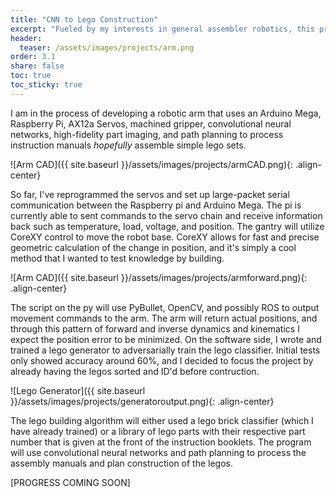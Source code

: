 ```yaml
---
title: "CNN to Lego Construction"
excerpt: "Fueled by my interests in general assembler robotics, this project aims to use CNN and complex control to assemble 1st grade level legos from an instruction booklet. "
header:
  teaser: /assets/images/projects/arm.png
order: 3.1
share: false
toc: true
toc_sticky: true
---
```


I am in the process of developing a robotic arm that uses an Arduino Mega, Raspberry Pi, AX12a Servos, machined gripper, convolutional neural networks, high-fidelity part imaging, and path planning to process instruction manuals *hopefully* assemble simple lego sets.

![Arm CAD]({{ site.baseurl }}/assets/images/projects/armCAD.png){: .align-center}

So far, I've reprogrammed the servos and set up large-packet serial communication between the Raspberry pi and Arduino Mega. The pi is currently able to sent commands to the servo chain and receive information back such as temperature, load, voltage, and position. The gantry will utilize CoreXY control to move the robot base. CoreXY allows for fast and precise geometric calculation of the change in position, and it's simply a cool method that I wanted to test knowledge by building.

![Arm CAD]({{ site.baseurl }}/assets/images/projects/armforward.png){: .align-center}

The script on the py will use PyBullet, OpenCV, and possibly ROS to output movement commands to the arm. The arm will return actual positions, and through this pattern of forward and inverse dynamics and kinematics I expect the position error to be minimized. On the software side, I wrote and trained a lego generator to adversarially train the lego classifier. Initial tests only showed accuracy around 60%, and I decided to focus the project by already having the legos sorted and ID'd before contruction. 

![Lego Generator]({{ site.baseurl }}/assets/images/projects/generatoroutput.png){: .align-center}

The lego building algorithm will either used a lego brick classifier (which I have already trained) or a library of lego parts with their respective part number that is given at the front of the instruction booklets. The program will use convolutional neural networks and path planning to process the assembly manuals and plan construction of the legos. 

[PROGRESS COMING SOON]
